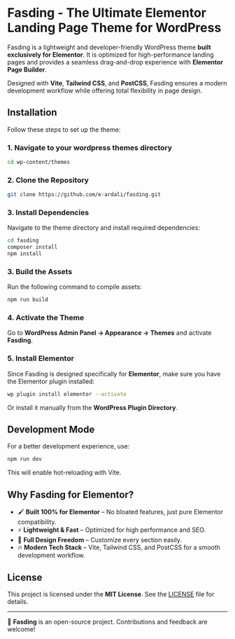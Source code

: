 # Fasding - The Ultimate Elementor Landing Page Theme for WordPress

Fasding is a lightweight and developer-friendly WordPress theme **built exclusively for Elementor**. It is optimized for high-performance landing pages and provides a seamless drag-and-drop experience with **Elementor Page Builder**.

Designed with **Vite**, **Tailwind CSS**, and **PostCSS**, Fasding ensures a modern development workflow while offering total flexibility in page design.

## Installation

Follow these steps to set up the theme:

### 1. Navigate to your wordpress themes directory
```sh
cd wp-content/themes
```

### 2. Clone the Repository
```sh
git clone https://github.com/e-ardali/fasding.git
```

### 3. Install Dependencies
Navigate to the theme directory and install required dependencies:

```sh
cd fasding
composer install
npm install
```

### 3. Build the Assets
Run the following command to compile assets:

```sh
npm run build
```

### 4. Activate the Theme
Go to **WordPress Admin Panel → Appearance → Themes** and activate **Fasding**.

### 5. Install Elementor
Since Fasding is designed specifically for **Elementor**, make sure you have the Elementor plugin installed:

```sh
wp plugin install elementor --activate
```

Or install it manually from the **WordPress Plugin Directory**.

## Development Mode
For a better development experience, use:

```sh
npm run dev
```

This will enable hot-reloading with Vite.

## Why Fasding for Elementor?
- 🖌 **Built 100% for Elementor** – No bloated features, just pure Elementor compatibility.
- ⚡ **Lightweight & Fast** – Optimized for high performance and SEO.
- 🎨 **Full Design Freedom** – Customize every section easily.
- 🔥 **Modern Tech Stack** – Vite, Tailwind CSS, and PostCSS for a smooth development workflow.

## License
This project is licensed under the **MIT License**. See the [LICENSE](LICENSE) file for details.

---

🚀 **Fasding** is an open-source project. Contributions and feedback are welcome!

